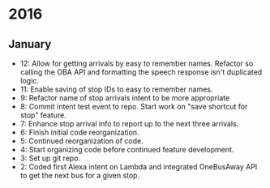 # 2016

## January

- 12: Allow for getting arrivals by easy to remember names. Refactor so calling the OBA API and formatting the speech response isn't duplicated logic.
- 11: Enable saving of stop IDs to easy to remember names.
- 9: Refactor name of stop arrivals intent to be more appropriate
- 8: Commit intent test event to repo. Start work on "save shortcut for stop" feature.
- 7: Enhance stop arrival info to report up to the next three arrivals.
- 6: Finish initial code reorganization.
- 5: Continued reorganization of code.
- 4: Start organizing code before continued feature development.
- 3: Set up git repo.
- 2: Coded first Alexa intent on Lambda and integrated OneBusAway API to get the next bus for a given stop.